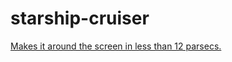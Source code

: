 # starship-cruiser
[Makes it around the screen in less than 12 parsecs.](https://camjam-01.github.io/starship-cruiser/)
